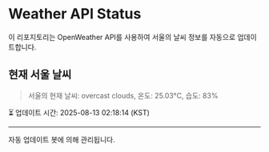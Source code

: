 
# Weather API Status

이 리포지토리는 OpenWeather API를 사용하여 서울의 날씨 정보를 자동으로 업데이트합니다.

## 현재 서울 날씨
> 서울의 현재 날씨: overcast clouds, 온도: 25.03°C, 습도: 83%

⏳ 업데이트 시간: 2025-08-13 02:18:14 (KST)

---
자동 업데이트 봇에 의해 관리됩니다.
